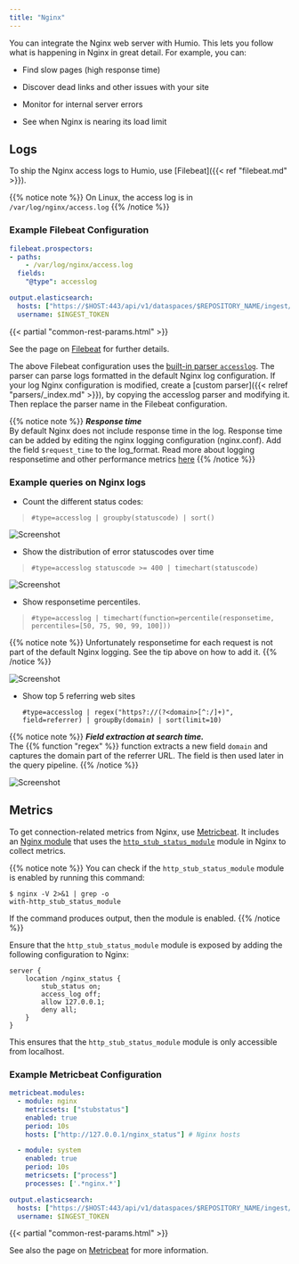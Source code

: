 ```yaml
---
title: "Nginx"
---
```


You can integrate the Nginx web server with Humio. This lets you follow what
is happening in Nginx in great detail. For example, you can:

* Find slow pages (high response time)

* Discover dead links and other issues with your site

* Monitor for internal server errors

* See when Nginx is nearing its load limit


## Logs

To ship the Nginx access logs to Humio, use
[Filebeat]({{< ref "filebeat.md" >}}).

{{% notice note %}}
On Linux, the access log is in `/var/log/nginx/access.log`
{{% /notice %}}

### Example Filebeat Configuration

``` yaml
filebeat.prospectors:
- paths:
    - /var/log/nginx/access.log
  fields:
    "@type": accesslog

output.elasticsearch:
  hosts: ["https://$HOST:443/api/v1/dataspaces/$REPOSITORY_NAME/ingest/elasticsearch"]
  username: $INGEST_TOKEN
```

{{< partial "common-rest-params.html" >}}

See the page on [Filebeat](/sending-data/data-shippers/beats/filebeat/) for further details.

The above Filebeat configuration uses the [built-in parser `accesslog`](/sending-data/parsers/built_in_parsers/#accesslog).
The parser can parse logs formatted in the default Nginx log configuration.
If your log Nginx configuration is modified, create a [custom parser]({{< relref "parsers/_index.md" >}}), by copying the accesslog parser and modifying it.
Then replace the parser name in the Filebeat configuration.

{{% notice note %}}
***Response time***  
By default Nginx does not include response time in the log.
Response time can be added by editing the nginx logging configuration (nginx.conf).
Add the field `$request_time` to the log_format.
Read more about logging responsetime and other performance metrics [here](https://www.nginx.com/blog/using-nginx-logging-for-application-performance-monitoring/)
{{% /notice %}}


### Example queries on Nginx logs

* Count the different status codes:
 > `#type=accesslog | groupby(statuscode) | sort()`

![Screenshot](/images/nginx-statuscodes.png)

* Show the distribution of error statuscodes over time
 > `#type=accesslog statuscode >= 400 | timechart(statuscode)`

![Screenshot](/images/nginx-statuscodes-timechart.png)

* Show responsetime percentiles.
 > `#type=accesslog | timechart(function=percentile(responsetime, percentiles=[50, 75, 90, 99, 100]))`

{{% notice note %}}
Unfortunately responsetime for each request is not part of the default Nginx logging.
See the tip above on how to add it.
{{% /notice %}}

![Screenshot](/images/nginx-responsetime-percentiles.png)


* Show top 5 referring web sites

   `#type=accesslog | regex("https?://(?<domain>[^:/]+)", field=referrer) | groupBy(domain) | sort(limit=10)`

{{% notice note %}}
***Field extraction at search time.***  
The {{% function "regex" %}} function extracts a new field `domain` and captures the domain part of the referrer URL.
The field is then used later in the query pipeline.
{{% /notice %}}

![Screenshot](/images/nginx-referrer.png)


## Metrics

To get connection-related metrics from Nginx, use
[Metricbeat](https://www.elastic.co/guide/en/beats/metricbeat/current/index.html).
It includes an [Nginx module](https://www.elastic.co/guide/en/beats/metricbeat/current/metricbeat-module-nginx.html)
that uses the
[`http_stub_status_module`](http://nginx.org/en/docs/http/ngx_http_stub_status_module.html)
module in Nginx to collect metrics.

{{% notice note %}}
You can check if the `http_stub_status_module` module is enabled by running
this command:

```
$ nginx -V 2>&1 | grep -o
with-http_stub_status_module
```

If the command produces output, then the module is enabled.
{{% /notice %}}

Ensure that the `http_stub_status_module` module is exposed by adding the following
configuration to Nginx:

```nginx
server {
    location /nginx_status {
        stub_status on;
        access_log off;
        allow 127.0.0.1;
        deny all;
    }
}
```

This ensures that the `http_stub_status_module` module is only accessible from localhost.


### Example Metricbeat Configuration

``` yaml
metricbeat.modules:
  - module: nginx
    metricsets: ["stubstatus"]
    enabled: true
    period: 10s
    hosts: ["http://127.0.0.1/nginx_status"] # Nginx hosts

  - module: system
    enabled: true
    period: 10s
    metricsets: ["process"]
    processes: ['.*nginx.*']

output.elasticsearch:
  hosts: ["https://$HOST:443/api/v1/dataspaces/$REPOSITORY_NAME/ingest/elasticsearch"]
  username: $INGEST_TOKEN
```

{{< partial "common-rest-params.html" >}}

See also the page on [Metricbeat](/sending-data/data-shippers/beats/metricbeat/) for more
information.
